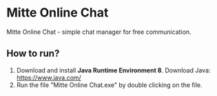# Mitte Online Chat

Mitte Online Chat - simple chat manager for free communication.
 
## How to run?

1) Download and install **Java Runtime Environment 8**.
   Download Java: https://www.java.com/
2) Run the file "Mitte Online Chat.exe" by double clicking on the file.
